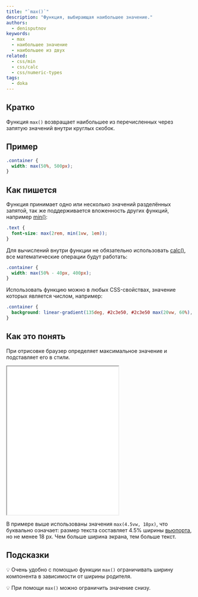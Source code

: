 ```yaml
---
title: "`max()`"
description: "Функция, выбирающая наибольшее значение."
authors:
  - denisputnov
keywords:
  - max
  - наибольшее значение
  - наибольшее из двух
related:
  - css/min
  - css/calc
  - css/numeric-types
tags:
  - doka
---
```


## Кратко

Функция `max()` возвращает наибольшее из перечисленных через запятую значений внутри круглых скобок.

## Пример

```css
.container {
  width: max(50%, 500px);
}
```

## Как пишется

Функция принимает одно или несколько значений разделённых запятой, так же поддерживается вложенность других функций, например [min()](/css/min/):

```css
.text {
  font-size: max(2rem, min(1vw, 1em));
}
```

Для вычислений внутри функции не обязательно использовать [calc()](/css/calc/), все математические операции будут работать:

```css
.container {
  width: max(50% - 40px, 400px);
}
```

Использовать функцию можно в любых CSS-свойствах, значение которых является числом, например:

```css
.container {
  background: linear-gradient(135deg, #2c3e50, #2c3e50 max(20vw, 60%), #3498db);
}
```

## Как это понять

При отрисовке браузер определяет максимальное значение и подставляет его в стили.

<iframe title="Работа функции max()" src="demos/view/index.html" height="400"></iframe>

В примере выше использованы значения `max(4.5vw, 18px)`, что буквально означает: размер текста составляет 4.5% ширины [вьюпорта](/css/vw-vh/#vw), но не менее 18 px. Чем больше ширина экрана, тем больше текст.

## Подсказки

💡 Очень удобно с помощью функции `max()` ограничивать ширину компонента в зависимости от ширины родителя.

💡 При помощи `max()` можно ограничить значение снизу.
